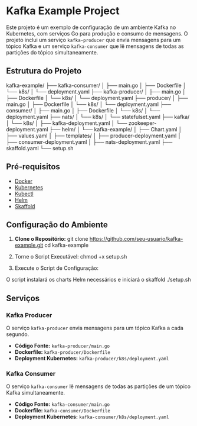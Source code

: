 
# Kafka Example Project

Este projeto é um exemplo de configuração de um ambiente Kafka no Kubernetes, com serviços Go para produção e consumo de mensagens. O projeto inclui um serviço `kafka-producer` que envia mensagens para um tópico Kafka e um serviço `kafka-consumer` que lê mensagens de todas as partições do tópico simultaneamente.

## Estrutura do Projeto

kafka-example/
├── kafka-consumer/
│ ├── main.go
│ ├── Dockerfile
│ └── k8s/
│ └── deployment.yaml
├── kafka-producer/
│ ├── main.go
│ ├── Dockerfile
│ └── k8s/
│ └── deployment.yaml
├── producer/
│ ├── main.go
│ ├── Dockerfile
│ └── k8s/
│ └── deployment.yaml
├── consumer/
│ ├── main.go
│ ├── Dockerfile
│ └── k8s/
│ └── deployment.yaml
├── nats/
│ └── k8s/
│ └── statefulset.yaml
├── kafka/
│ └── k8s/
│ ├── kafka-deployment.yaml
│ └── zookeeper-deployment.yaml
├── helm/
│ └── kafka-example/
│ ├── Chart.yaml
│ ├── values.yaml
│ ├── templates/
│ ├── producer-deployment.yaml
│ ├── consumer-deployment.yaml
│ ├── nats-deployment.yaml
├── skaffold.yaml
└── setup.sh

## Pré-requisitos

- [Docker](https://www.docker.com/)
- [Kubernetes](https://kubernetes.io/)
- [Kubectl](https://kubernetes.io/docs/tasks/tools/install-kubectl/)
- [Helm](https://helm.sh/)
- [Skaffold](https://skaffold.dev/)

## Configuração do Ambiente

1. **Clone o Repositório:**
    git clone https://github.com/seu-usuario/kafka-example.git
    cd kafka-example

2. Torne o Script Executável:
    chmod +x setup.sh

3. Execute o Script de Configuração:

O script instalará os charts Helm necessários e iniciará o skaffold
    ./setup.sh

## Serviços

### Kafka Producer

O serviço `kafka-producer` envia mensagens para um tópico Kafka a cada segundo.

- **Código Fonte:** `kafka-producer/main.go`
- **Dockerfile:** `kafka-producer/Dockerfile`
- **Deployment Kubernetes:** `kafka-producer/k8s/deployment.yaml`

### Kafka Consumer

O serviço `kafka-consumer` lê mensagens de todas as partições de um tópico Kafka simultaneamente.

- **Código Fonte:** `kafka-consumer/main.go`
- **Dockerfile:** `kafka-consumer/Dockerfile`
- **Deployment Kubernetes:** `kafka-consumer/k8s/deployment.yaml`

